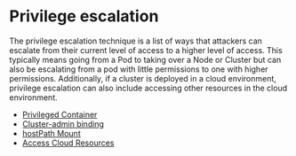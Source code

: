 # Privilege escalation
The privilege escalation technique is a list of ways that attackers can escalate from their current level of access to a higher level of access. This typically means going from a Pod to taking over a Node or Cluster but can also be escalating from a pod with little permissions to one with higher permissions. Additionally, if a cluster is deployed in a cloud environment, privilege escalation can also include accessing other resources in the cloud environment.
- [Privileged Container](./Privilege_escalation/Privileged_container.md)
- [Cluster-admin binding](./Privilege_escalation/Cluster-admin_binding.md)
- [hostPath Mount](./Privilege_escalation/hostPath_mount.md)
- [Access Cloud Resources](./Privilege_escalation/Access_cloud_resources.md)